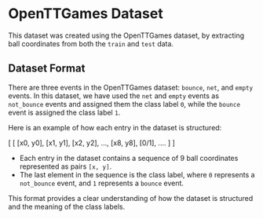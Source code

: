 # OpenTTGames Dataset

This dataset was created using the OpenTTGames dataset, by extracting ball coordinates from both the `train` and `test` data.

## Dataset Format

There are three events in the OpenTTGames dataset: `bounce`, `net`, and `empty` events. In this dataset, we have used the `net` and `empty` events as `not_bounce` events and assigned them the class label `0`, while the `bounce` event is assigned the class label `1`.

Here is an example of how each entry in the dataset is structured:

[
[
[x0, y0], [x1, y1], [x2, y2], ..., [x8, y8], [0/1], ....
]
]

- Each entry in the dataset contains a sequence of 9 ball coordinates represented as pairs `[x, y]`.
- The last element in the sequence is the class label, where `0` represents a `not_bounce` event, and `1` represents a `bounce` event.

This format provides a clear understanding of how the dataset is structured and the meaning of the class labels.

